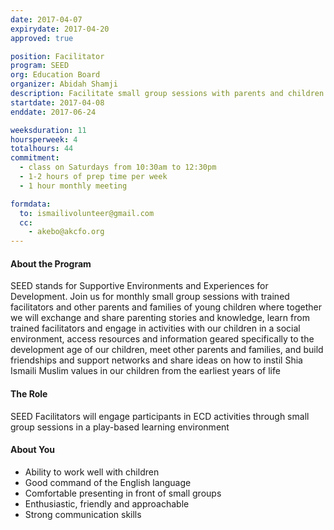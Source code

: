 ```yaml
---
date: 2017-04-07
expirydate: 2017-04-20
approved: true

position: Facilitator
program: SEED
org: Education Board
organizer: Abidah Shamji
description: Facilitate small group sessions with parents and children for early childhood development
startdate: 2017-04-08
enddate: 2017-06-24

weeksduration: 11
hoursperweek: 4
totalhours: 44
commitment:
  - class on Saturdays from 10:30am to 12:30pm
  - 1-2 hours of prep time per week
  - 1 hour monthly meeting

formdata:
  to: ismailivolunteer@gmail.com
  cc:
    - akebo@akcfo.org
---
```


#### About the Program

SEED stands for Supportive Environments and Experiences for Development. Join us for monthly small group sessions with trained facilitators and other parents and families of young children where together we will exchange and share parenting stories and knowledge, learn from trained facilitators and engage in activities with our children in a social environment, access resources and information geared specifically to the development age of our children, meet other parents and families, and build friendships and support networks and share ideas on how to instil Shia Ismaili Muslim values in our children from the earliest years of life

#### The Role

SEED Facilitators will engage participants in ECD activities through small group sessions in a play-based learning environment

#### About You

- Ability to work well with children
- Good command of the English language
- Comfortable presenting in front of small groups
- Enthusiastic, friendly and approachable
- Strong communication skills
